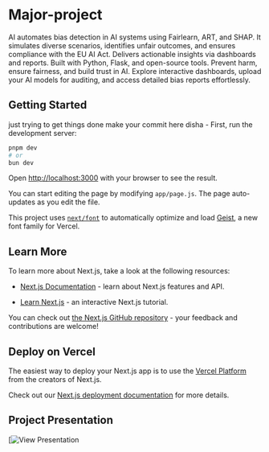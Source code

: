 # Major-project
AI automates bias detection in AI systems using Fairlearn, ART, and SHAP. It simulates diverse scenarios, identifies unfair outcomes, and ensures compliance with the EU AI Act. Delivers actionable insights via dashboards and reports. Built with Python, Flask, and open-source tools. Prevent harm, ensure fairness, and build trust in AI. Explore interactive dashboards, upload your AI models for auditing, and access detailed bias reports effortlessly.


## Getting Started
just trying to get things done 
make your commit here disha - 
First, run the development server:

```bash
pnpm dev
# or
bun dev
```

Open [http://localhost:3000](http://localhost:3000) with your browser to see the result.

You can start editing the page by modifying `app/page.js`. The page auto-updates as you edit the file.

This project uses [`next/font`](https://nextjs.org/docs/app/building-your-application/optimizing/fonts) to automatically optimize and load [Geist](https://vercel.com/font), a new font family for Vercel.

## Learn More

To learn more about Next.js, take a look at the following resources:

- [Next.js Documentation](https://nextjs.org/docs) - learn about Next.js features and API.


- [Learn Next.js](https://nextjs.org/learn) - an interactive Next.js tutorial.

You can check out [the Next.js GitHub repository](https://github.com/vercel/next.js) - your feedback and contributions are welcome!

## Deploy on Vercel

The easiest way to deploy your Next.js app is to use the [Vercel Platform](https://vercel.com/new?utm_medium=default-template&filter=next.js&utm_source=create-next-app&utm_campaign=create-next-app-readme) from the creators of Next.js.

Check out our [Next.js deployment documentation](https://nextjs.org/docs/app/building-your-application/deploying) for more details.

##  Project Presentation
[![View Presentation](https://docs.google.com/document/d/1YuXVdUjDPXA4ov8NkPDUSkQuw_eAwkbSYpqSLrwvaU0/edit?usp=sharing)



